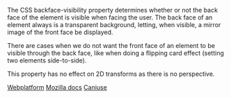 The CSS backface-visibility property determines whether or not the back face of the element is visible when facing the user. The back face of an element always is a transparent background, letting, when visible, a mirror image of the front face be displayed.

There are cases when we do not want the front face of an element to be visible through the back face, like when doing a flipping card effect (setting two elements side-to-side).

This property has no effect on 2D transforms as there is no perspective.

[Webplatform](docs.webplatform.org/wiki/css/properties/backface-visibility "Webplatform")
[Mozilla docs](https://developer.mozilla.org/en-US/docs/Web/CSS/backface-visibility "Mozilla")
[Caniuse](http://caniuse.com/#feat=transforms3d "Caniuse")